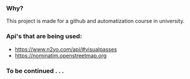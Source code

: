 ### Why?
This project is made for a github and automatization course in university.

### Api's that are being used:
- https://www.n2yo.com/api/#visualpasses
- https://nominatim.openstreetmap.org

### To be continued . . .
